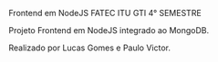 Frontend em NodeJS
FATEC ITU GTI 4° SEMESTRE

Projeto Frontend em NodeJS integrado ao MongoDB.

Realizado por Lucas Gomes e Paulo Victor.